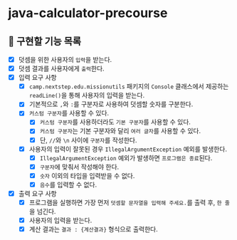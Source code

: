 # java-calculator-precourse

## 📄 구현할 기능 목록

- [x]  덧셈을 위한 사용자의 `입력`을 받는다.
- [x]  덧셈 결과를 사용자에게 `출력`한다.
- [x]  입력 요구 사항
    - [x]  `camp.nextstep.edu.missionutils` 패키지의 `Console` 클래스에서 제공하는 `readLine()`을 통해 사용자의 입력을 받는다.
    - [x]  기본적으로 `,`와 `:`를 구분자로 사용하여 덧셈할 숫자를 구분한다.
    - [x]  `커스텀 구분자`를 사용할 수 있다.
        - [x]  `커스텀 구분자`를 사용하더라도 `기본 구분자`를 사용할 수 있다.
        - [x]  `커스텀 구분자`는 기본 구분자와 달리 `여러 글자`를 사용할 수 있다.
        - [x]  단, `//`와 `\n` 사이에 `구분자`를 작성한다.
    - [x]  사용자의 입력이 잘못된 경우 `IllegalArgumentException` 예외를 발생한다.
        - [x]  `IllegalArgumentException` 예외가 발생하면 `프로그램은 종료`된다.
        - [x]  `구분자`에 맞춰서 작성해야 한다.
        - [x]  `숫자` 이외의 타입을 입력받을 수 없다.
        - [x]  `음수`를 입력할 수 없다.
- [x]  출력 요구 사항
    - [x]  프로그램을 실행하면 가장 먼저 `덧셈할 문자열을 입력해 주세요.`를 출력 후, `한 줄`을 넘긴다.
    - [x]  사용자의 입력을 받는다.
    - [x]  계산 결과는 `결과 : {계산결과}` 형식으로 출력한다.
